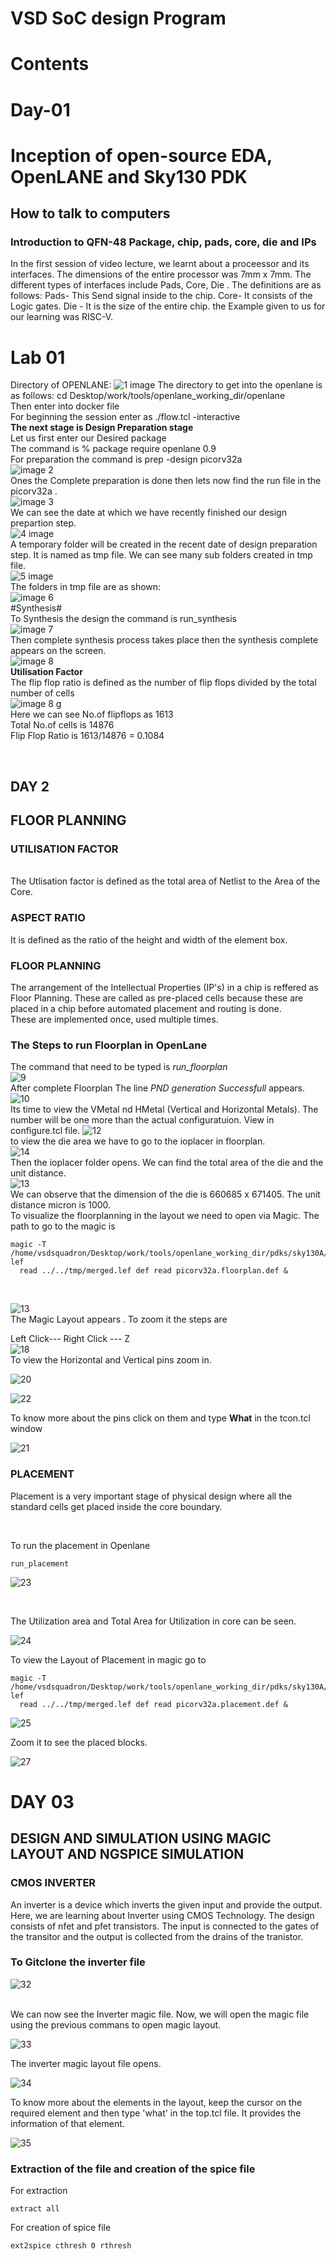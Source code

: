 # VSD SoC design Program
# Contents
# Day-01
# Inception of open-source EDA, OpenLANE and Sky130 PDK
##  How to talk to computers
###   Introduction to QFN-48 Package, chip, pads, core, die and IPs
In the first session of video lecture, we learnt about a proceessor and its interfaces. The dimensions of the entire processor was 7mm x 7mm. The different types of interfaces include Pads, Core, Die .
The definitions are as follows:
Pads- This Send signal inside to the chip.
Core- It consists of the Logic gates.
Die - It is the size of the entire chip.
the Example given to us for our learning was RISC-V.
# Lab 01
Directory of OPENLANE:
![1 image](https://github.com/chetp100/VSDSOC/assets/169384940/f30a048d-04ca-4c19-bbeb-b4b65be5582e)
The directory to get into the openlane is as follows:
cd Desktop/work/tools/openlane_working_dir/openlane
<br>
Then enter into docker file
<br>
For beginning the session enter as ./flow.tcl -interactive
<br>
**The next stage is Design Preparation stage**
<br>
Let us first enter our Desired package 
<br>
The command is % package require openlane 0.9
<br>
For preparation the command is prep -design picorv32a
<br>
![image 2](https://github.com/chetp100/VSDSOC/assets/169384940/4232d60d-4000-45fa-8a3b-121d67b110c7)
<br>
Ones the Complete preparation is done then lets now find the run file in the picorv32a .
<br>
![image 3](https://github.com/chetp100/VSDSOC/assets/169384940/9f7b9283-f610-4c73-adfe-9fb9451ec0b8)
<br>
We can see the date at which we have recently finished our design prepartion step.
<br>
![4 image](https://github.com/chetp100/VSDSOC/assets/169384940/0e278870-17df-4ec3-9795-d60d9105ac0e)
<br>
A temporary folder will be created in the recent date of design preparation step. It is named as tmp file. We can see many sub folders created in tmp file.
<br>
![5 image](https://github.com/chetp100/VSDSOC/assets/169384940/7a713311-fc25-474e-89d0-7ac2b2cc1826)
<br>
The folders in tmp file are as shown:
<br>
![image 6](https://github.com/chetp100/VSDSOC/assets/169384940/f778eca9-979a-455c-835b-2119af1352ad)
<br>
#Synthesis#
<br>
To Synthesis the design the command is run_synthesis
<br>
![image 7](https://github.com/chetp100/VSDSOC/assets/169384940/dbc6991c-7f2e-412c-8769-1f06e0839ec3)
<br>
Then complete synthesis process takes place then the synthesis complete appears on the screen.
<br>
![image 8](https://github.com/chetp100/VSDSOC/assets/169384940/58d2d9ed-0828-4227-8868-3a0bd9a1af41)
<br>
**Utilisation Factor**
<br>
The flip flop ratio is defined as the number of flip flops divided by the total number of cells
<br>
![image 8 g](https://github.com/chetp100/VSDSOC/assets/169384940/e6181776-cc66-455a-b21c-caa846cb667e)
<br>
Here we can see No.of flipflops as 1613
<br>
Total No.of cells is 14876
<br>
Flip Flop Ratio is 1613/14876 = 0.1084

<br>

## **DAY 2**
## FLOOR PLANNING 
### UTILISATION FACTOR
<br>
The Utlisation factor is defined as the total area of Netlist to the Area of the Core.
<br>

### ASPECT RATIO
It is defined as the ratio of the height and width of the element box.
<br>

### FLOOR PLANNING
The arrangement of the Intellectual Properties (IP's) in a chip is reffered as Floor Planning. These are called as pre-placed cells because these are placed in a chip before automated placement and routing is done.
<br>
These are implemented once, used multiple times.
<br>

### The Steps to run Floorplan in OpenLane

The command that need to be typed is *run_floorplan*
<br>
![9](https://github.com/chetp100/VSDSOC/assets/169384940/2b8b2e4b-e30b-4698-93c2-f16254913d25)
<br>
After complete Floorplan The line *PND generation Successfull* appears.
<br>
![10](https://github.com/chetp100/VSDSOC/assets/169384940/f942d386-4c77-4d55-a14b-4ad55411cdcb)
<br>
Its time to view the VMetal nd HMetal (Vertical and Horizontal Metals). The number will be one more than the actual configuratuion.  View in configure.tcl file.
![12](https://github.com/chetp100/VSDSOC/assets/169384940/f7fa5a22-e9df-4518-b1a9-86cec3edac09)
<br>
to view the die area we have to go to the ioplacer in floorplan.
<br>
![14](https://github.com/chetp100/VSDSOC/assets/169384940/e954adb9-22db-4db1-bb96-1a07819e8cde)
<br>
Then the ioplacer folder opens. We can find the total area of the die and the unit distance.
<br>
![13](https://github.com/chetp100/VSDSOC/assets/169384940/081d64fc-ad1e-4004-ac5d-e518b2cd27a6)
<br>
We can observe that the dimension of the die is 660685 x 671405. The unit distance micron is 1000.
<br>
To visualize the floorplanning in the layout we need to open via Magic. The path to go to the magic is 
<br>
```
magic -T /home/vsdsquadron/Desktop/work/tools/openlane_working_dir/pdks/sky130A/libs.tech/magic/sky130A.tech lef 
  read ../../tmp/merged.lef def read picorv32a.floorplan.def &

```
<br>

![13](https://github.com/chetp100/VSDSOC/assets/169384940/c894dfb0-8fd1-44e3-924f-eb3b42c97b09)
<br>
The Magic Layout appears . To zoom it the steps are 
<br>

Left Click--- Right Click --- Z
<br>
![18](https://github.com/chetp100/VSDSOC/assets/169384940/41ffea54-ec1a-4e00-be15-de5ec1197e87)
<br>
To view the Horizontal and Vertical pins zoom in.
<br>

![20](https://github.com/chetp100/VSDSOC/assets/169384940/db854fa5-0dc9-4d1b-ad72-d5b6968f47c7)
<br>

![22](https://github.com/chetp100/VSDSOC/assets/169384940/e66983d4-b6fb-47ed-8cc8-7ce81301f86a)
<br>

To know more about the pins click on them and type **What**  in the tcon.tcl window
<br>

![21](https://github.com/chetp100/VSDSOC/assets/169384940/95739e18-b7bd-4110-8dcc-fd793e1bc8bb)
<br>

### PLACEMENT

Placement is a very important stage of physical design where all the standard cells get placed inside the core boundary.

<br>

To run the placement in Openlane
```
run_placement

```
![23](https://github.com/chetp100/VSDSOC/assets/169384940/ac3cee96-52ee-409a-817d-e882b51a1999)

<br>

 The Utilization area and Total Area for Utilization in core can be seen.
 <br>
 
 ![24](https://github.com/chetp100/VSDSOC/assets/169384940/fb7b1788-7dd9-4080-95af-f2de909aee9b)
<br>

To view the Layout of Placement in magic go to

```
magic -T /home/vsdsquadron/Desktop/work/tools/openlane_working_dir/pdks/sky130A/libs.tech/magic/sky130A.tech lef 
  read ../../tmp/merged.lef def read picorv32a.placement.def &

```
![25](https://github.com/chetp100/VSDSOC/assets/169384940/c762aa83-587d-46aa-bf37-aca80920921d)
<br>

Zoom it to see the placed blocks.
<br>

![27](https://github.com/chetp100/VSDSOC/assets/169384940/d502cccc-d3b9-4b30-80fc-cd6349254e52)
<br>

# DAY 03

## DESIGN AND SIMULATION USING MAGIC LAYOUT AND NGSPICE SIMULATION

### CMOS INVERTER

An inverter is a device which inverts the given input and provide the output. Here, we are learning about Inverter using CMOS Technology. The design consists of nfet and pfet transistors. The input is connected to the gates of the transitor and the output is collected from the drains of the tranistor.

### To Gitclone the inverter file

![32](https://github.com/chetp100/VSDSOC/assets/169384940/e4d4e69c-826d-4cdf-aed2-1b43d4ce1769)

<br>
We can now see the Inverter magic file. Now, we will open the magic file using the previous commans to open magic layout.
<br>

![33](https://github.com/chetp100/VSDSOC/assets/169384940/b1b12f03-14ad-4937-9f19-0696dbcc6722)
<br>

The inverter magic layout file opens.
<br>

![34](https://github.com/chetp100/VSDSOC/assets/169384940/d446688f-a529-438a-9437-987150585314)

To know more about the elements in the layout, keep the cursor on the required element and then type 'what' in the top.tcl file. It provides the information of that element.

![35](https://github.com/chetp100/VSDSOC/assets/169384940/adbf0fa0-5a71-4b52-9908-16468ec21876)
<br>

### Extraction of the file and creation of the spice file

For extraction 
```
extract all

```
For creation of spice file 
```
ext2spice cthresh 0 rthresh

```












































